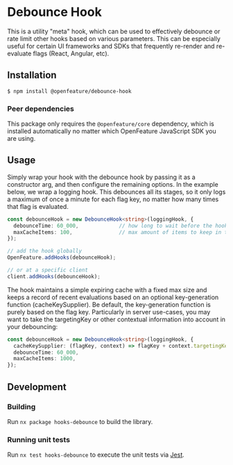 # Debounce Hook

This is a utility "meta" hook, which can be used to effectively debounce or rate limit other hooks based on various parameters.
This can be especially useful for certain UI frameworks and SDKs that frequently re-render and re-evaluate flags (React, Angular, etc).

## Installation

```
$ npm install @openfeature/debounce-hook
```

### Peer dependencies

This package only requires the `@openfeature/core` dependency, which is installed automatically no matter which OpenFeature JavaScript SDK you are using.

## Usage

Simply wrap your hook with the debounce hook by passing it as a constructor arg, and then configure the remaining options.
In the example below, we wrap a logging hook.
This debounces all its stages, so it only logs a maximum of once a minute for each flag key, no matter how many times that flag is evaluated.

```ts
const debounceHook = new DebounceHook<string>(loggingHook, {
  debounceTime: 60_000,             // how long to wait before the hook can fire again
  maxCacheItems: 100,               // max amount of items to keep in the cache; if exceeded, the oldest item is dropped
});

// add the hook globally
OpenFeature.addHooks(debounceHook);

// or at a specific client
client.addHooks(debounceHook);
```

The hook maintains a simple expiring cache with a fixed max size and keeps a record of recent evaluations based on an optional key-generation function (cacheKeySupplier).
Be default, the key-generation function is purely based on the flag key.
Particularly in server use-cases, you may want to take the targetingKey or other contextual information into account in your debouncing:

```ts
const debounceHook = new DebounceHook<string>(loggingHook, {
  cacheKeySupplier: (flagKey, context) => flagKey + context.targetingKey, // cache on a combination of user and flag key
  debounceTime: 60_000,            
  maxCacheItems: 1000,              
});
```

## Development

### Building

Run `nx package hooks-debounce` to build the library.

### Running unit tests

Run `nx test hooks-debounce` to execute the unit tests via [Jest](https://jestjs.io).
